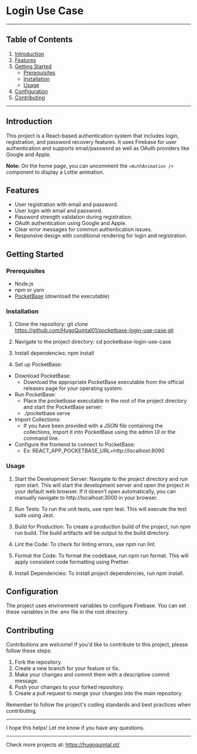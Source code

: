 # Login Use Case

---

## Table of Contents

1. [Introduction](#introduction)
2. [Features](#features)
3. [Getting Started](#getting-started)
   - [Prerequisites](#prerequisites)
   - [Installation](#installation)
   - [Usage](#usage)
4. [Configuration](#configuration)
5. [Contributing](#contributing)

---

## Introduction

This project is a React-based authentication system that includes login, registration, and password recovery features. It uses Firebase for user authentication and supports email/password as well as OAuth providers like Google and Apple.

**Note:** On the home page, you can uncomment the `<AuthAnimation />` component to display a Lottie animation.


## Features

- User registration with email and password.
- User login with email and password.
- Password strength validation during registration.
- OAuth authentication using Google and Apple.
- Clear error messages for common authentication issues.
- Responsive design with conditional rendering for login and registration.

## Getting Started

### Prerequisites

- Node.js
- npm or yarn
- [PocketBase](https://pocketbase.io) (download the executable)

### Installation

1. Clone the repository:
git clone https://github.com/HugoQuintal01/pocketbase-login-use-case.git

2. Navigate to the project directory:
cd pocketbase-login-use-case

3. Install dependencies:
npm install

4.	Set up PocketBase:
- Download PocketBase:
   - Download the appropriate PocketBase executable from the official releases page for your operating system.
- Run PocketBase:
   - Place the pocketbase executable in the root of the project directory and start the PocketBase server:
   - ./pocketbase serve
- Import Collections:
   - If you have been provided with a JSON file containing the collections, import it into PocketBase using the admin UI or the command line.
- Configure the frontend to connect to PocketBase:
   - Ex: REACT_APP_POCKETBASE_URL=http://localhost:8090


### Usage

1. Start the Development Server:
Navigate to the project directory and run npm start. This will start the development server and open the project in your default web browser. If it doesn’t open automatically, you can manually navigate to http://localhost:3000 in your browser.

2. Run Tests:
To run the unit tests, use npm test. This will execute the test suite using Jest.

3. Build for Production:
To create a production build of the project, run npm run build. The build artifacts will be output to the build directory.

4. Lint the Code:
To check for linting errors, use npm run lint.

5. Format the Code:
To format the codebase, run npm run format. This will apply consistent code formatting using Prettier.

6. Install Dependencies:
To install project dependencies, run npm install.

## Configuration

The project uses environment variables to configure Firebase. You can set these variables in the .env file in the root directory.

## Contributing

Contributions are welcome! If you'd like to contribute to this project, please follow these steps:

1. Fork the repository.
2. Create a new branch for your feature or fix.
3. Make your changes and commit them with a descriptive commit message.
4. Push your changes to your forked repository.
5. Create a pull request to merge your changes into the main repository.

Remember to follow the project's coding standards and best practices when contributing.

---

I hope this helps! Let me know if you have any questions.

---

Check more projects at:
https://hugoquintal.pt/